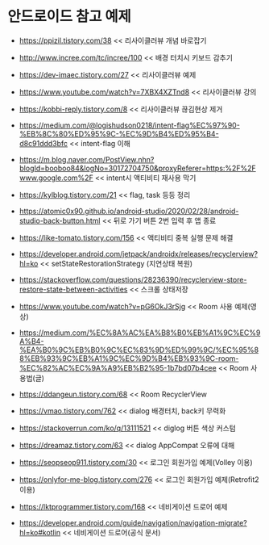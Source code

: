 # 안드로이드 참고 예제

* https://ppizil.tistory.com/38  << 리사이클러뷰 개념 바로잡기

* http://www.incree.com/tc/incree/100 << 배경 터치시 키보드 감추기 

* https://dev-imaec.tistory.com/27 << 리사이클러뷰 예제

* https://www.youtube.com/watch?v=7XBX4XZTnd8 << 리사이클러뷰 강의

* https://kobbi-reply.tistory.com/8 << 리사이클러뷰 끊김현상 제거

* https://medium.com/@logishudson0218/intent-flag%EC%97%90-%EB%8C%80%ED%95%9C-%EC%9D%B4%ED%95%B4-d8c91ddd3bfc << intent-flag 이해

* https://m.blog.naver.com/PostView.nhn?blogId=booboo84&logNo=30172704750&proxyReferer=https:%2F%2Fwww.google.com%2F << intent시 액티비티 재사용 막기

* https://kylblog.tistory.com/21 << flag, task 등등 정리

  

* https://atomic0x90.github.io/android-studio/2020/02/28/android-studio-back-button.html << 뒤로 가기 버튼 2번 입력 후 앱 종료

* https://like-tomato.tistory.com/156 << 액티비티 중복 실행 문제 해결

* https://developer.android.com/jetpack/androidx/releases/recyclerview?hl=ko << setStateRestorationStrategy (지연상태 복원)

* https://stackoverflow.com/questions/28236390/recyclerview-store-restore-state-between-activities << 스크롤 상태저장

  

* https://www.youtube.com/watch?v=pG6OkJ3rSjg << Room 사용 예제(영상)

* https://medium.com/%EC%8A%AC%EA%B8%B0%EB%A1%9C%EC%9A%B4-%EA%B0%9C%EB%B0%9C%EC%83%9D%ED%99%9C/%EC%95%88%EB%93%9C%EB%A1%9C%EC%9D%B4%EB%93%9C-room-%EC%82%AC%EC%9A%A9%EB%B2%95-1b7bd07b4cee << Room 사용법(글)

* https://ddangeun.tistory.com/68 << Room RecyclerView

  

* https://vmao.tistory.com/762 << dialog 배경터치, back키 무력화

* https://stackoverrun.com/ko/q/13111521 << diglog 버튼 색상 커스텀

* https://dreamaz.tistory.com/63 << dialog AppCompat 오류에 대해

  

* https://seopseop911.tistory.com/30 << 로그인 회원가입 예제(Volley 이용)

* https://onlyfor-me-blog.tistory.com/276 << 로그인 회원가입 예제(Retrofit2 이용)

  

* https://lktprogrammer.tistory.com/168 << 네비게이션 드로어 예제

* https://developer.android.com/guide/navigation/navigation-migrate?hl=ko#kotlin << 네비게이션 드로어(공식 문서)

